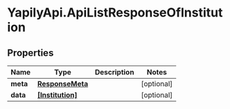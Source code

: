 # YapilyApi.ApiListResponseOfInstitution

## Properties
Name | Type | Description | Notes
------------ | ------------- | ------------- | -------------
**meta** | [**ResponseMeta**](ResponseMeta.md) |  | [optional] 
**data** | [**[Institution]**](Institution.md) |  | [optional] 


